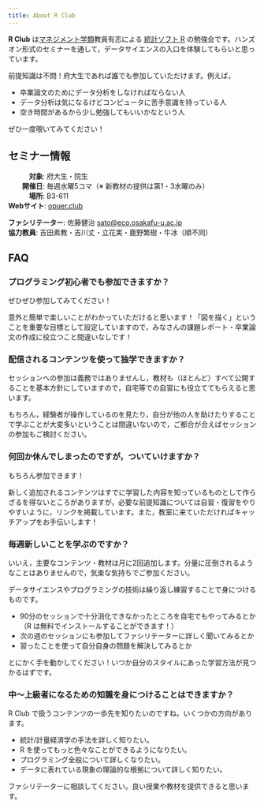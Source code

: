 ```yaml
---
title: About R Club
---
```


**R Club** は[マネジメント学類](http://www.mgt.osakafu-u.ac.jp)教員有志による [統計ソフト R](https://www.r-project.org) の勉強会です。ハンズオン形式のセミナーを通して，データサイエンスの入口を体験してもらいと思っています。

前提知識は不問！府大生であれば誰でも参加していただけます。例えば，

* 卒業論文のためにデータ分析をしなければならない人
* データ分析は気になるけどコンピュータに苦手意識を持っている人
* 空き時間があるから少し勉強してもいいかなという人

ぜひ一度覗いてみてください！

## セミナー情報

　　　**対象**: 府大生・院生  
　　**開催日**: 毎週水曜5コマ（※ 新教材の提供は第1・3水曜のみ）  
　　　**場所**: B3-611  
**Webサイト**: [opuer.club](opur.club)


**ファシリテーター**: 佐藤健治 <sato@eco.osakafu-u.ac.jp>  
**協力教員**: 吉田素教・吉川丈・立花実・鹿野繁樹・牛冰（順不同）


## FAQ

### プログラミング初心者でも参加できますか？

ぜひぜひ参加してみてください！

意外と簡単で楽しいことがわかっていただけると思います！「図を描く」ということを重要な目標として設定していますので，みなさんの課題レポート・卒業論文の作成に役立つこと間違いなしです！

### 配信されるコンテンツを使って独学できますか？

セッションへの参加は義務ではありませんし，教材も（ほとんど）すべて公開することを基本方針にしていますので，自宅等での自習にも役立ててもらえると思います。

もちろん，経験者が操作しているのを見たり，自分が他の人を助けたりすることで学ぶことが大変多いということは間違いないので，ご都合が合えばセッションの参加もご検討ください。

### 何回か休んでしまったのですが，ついていけますか？

もちろん参加できます！

新しく追加されるコンテンツはすでに学習した内容を知っているものとして作らざるを得ないところがありますが，必要な前提知識については自習・復習をやりやすいように，リンクを掲載しています。また，教室に来ていただければキャッチアップをお手伝いします！

### 毎週新しいことを学ぶのですか？

いいえ，主要なコンテンツ・教材は月に2回追加します。分量に圧倒されるようなことはありませんので，気楽な気持ちでご参加ください。

データサイエンスやプログラミングの技術は繰り返し練習することで身につけるものです。

* 90分のセッションで十分消化できなかったところを自宅でもやってみるとか（R は無料でインストールすることができます！）
* 次の週のセッションにも参加してファシリテーターに詳しく聞いてみるとか
* 習ったことを使って自分自身の問題を解決してみるとか


とにかく手を動かしてください！いつか自分のスタイルにあった学習方法が見つかるはずです。


### 中〜上級者になるための知識を身につけることはできますか？

R Club で扱うコンテンツの一歩先を知りたいのですね。いくつかの方向があります。

- 統計/計量経済学の手法を詳しく知りたい。
- R を使ってもっと色々なことができるようになりたい。
- プログラミング全般について詳しくなりたい。
- データに表れている現象の理論的な根拠について詳しく知りたい。

ファシリテーターに相談してください。良い授業や教材を提供できると思います。

